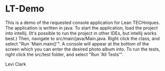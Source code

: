 # LT-Demo

This is a demo of the requested console application for Lean TECHniques.
The application is written in java. To start the application, load the project into intellij. (It's possible to run the project in other IDEs, but intellij works best.)
Then, navigate to src/main/java/Main.java. Right click the class, and select "Run 'Main.main()'".
A console will appear at the bottom of the screen which you can enter the desired photo album into.
To run the tests, right click the src/test folder, and select "Run 'All Tests'".

Levi Clark